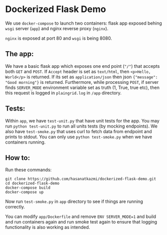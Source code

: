 # Dockerized Flask Demo

We use `docker-compose` to launch two containers: flask app exposed behing `wsgi` server (`app`) and nginx reverse proxy (`nginx`).

`nginx` is exposed at port 80 and `wsgi` is being 8080.

## The app:
We have a basic flask app which exposes one end point (```"/"```) that accepts both ```GET``` and ```POST```.
If ```Accept``` header is set as ```text/html```, then ```<p>Hello, World</p>``` is returned. If its set as ```application/json``` then json ```{"message": "Good morning"}``` is returned.
Furthermore, while processing ```POST```, if server finds ```SERVER_MODE``` environment variable set as truth (1, True, true etc), then this request is logged in ```plaingrid.log``` in ```/app``` directory.

## Tests:
Within `app`, we have `test-unit.py` that have unit tests for the app. You may run `python test-unit.py` to run all units tests (by mocking endpoints). We also have `test-smoke.py` that uses curl to fetch data from endpoint and prints to stdout. You can only use `python test-smoke.py` when we have containers running.

## How to:
Run these commands:
```
git clone https://github.com/hasanatkazmi/dockerized-flask-demo.git
cd dockerized-flask-demo
docker-compose build
docker-compose up
```

Now run `test-smoke.py` in `app` directory to see if things are running correctly.

You can modify `app/Dockerfile` and remove `ENV SERVER_MODE=1` and build and run containers again and run smoke test again to ensure that logging functionality is also working as intended.